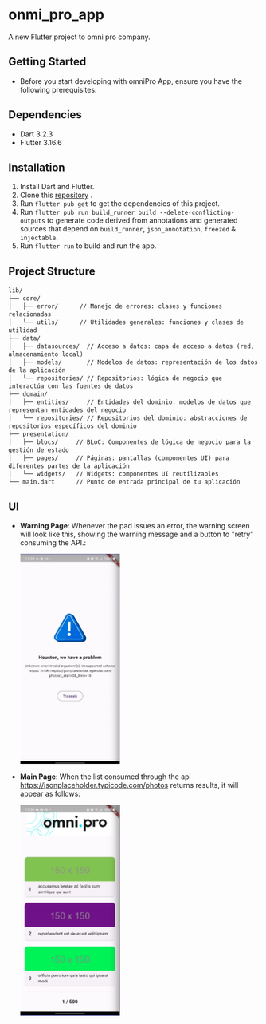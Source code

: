 # onmi_pro_app

A new Flutter project to omni pro company.

## Getting Started

- Before you start developing with omniPro App, ensure you have the following prerequisites:

## Dependencies

* Dart 3.2.3
* Flutter 3.16.6

## Installation

1. Install Dart and Flutter.
2. Clone this [repository](https://github.com/cafoga98/omniProApp.git) .
3. Run `flutter pub get` to get the dependencies of this project.
4. Run `flutter pub run build_runner build --delete-conflicting-outputs` to generate code derived
   from annotations and generated sources that depend on `build_runner`, `json_annotation`, `freezed` & `injectable`.
5. Run `flutter run` to build and run the app.

## Project Structure

```
lib/
├── core/
│   ├── error/      // Manejo de errores: clases y funciones relacionadas
│   └── utils/      // Utilidades generales: funciones y clases de utilidad
├── data/
│   ├── datasources/  // Acceso a datos: capa de acceso a datos (red, almacenamiento local)
│   ├── models/       // Modelos de datos: representación de los datos de la aplicación
│   └── repositories/ // Repositorios: lógica de negocio que interactúa con las fuentes de datos
├── domain/
│   ├── entities/     // Entidades del dominio: modelos de datos que representan entidades del negocio
│   └── repositories/ // Repositorios del dominio: abstracciones de repositorios específicos del dominio
├── presentation/
│   ├── blocs/     // BLoC: Componentes de lógica de negocio para la gestión de estado
│   ├── pages/     // Páginas: pantallas (componentes UI) para diferentes partes de la aplicación
│   └── widgets/   // Widgets: componentes UI reutilizables
└── main.dart      // Punto de entrada principal de tu aplicación
```

## UI
- **Warning Page**: Whenever the pad issues an error, the warning screen will look like this, showing the warning message and a button to "retry" consuming the API.:

  <p float="left">
  <img src="https://github.com/cafoga98/omniProApp/blob/main/assets/img/warning_page.png" width="200" />
  </p>
  
- **Main Page**: When the list consumed through the api https://jsonplaceholder.typicode.com/photos returns results, it will appear as follows:

  <p float="left">
  <img src="https://github.com/cafoga98/omniProApp/blob/main/assets/img/main_page.png" width="200" />
  </p>